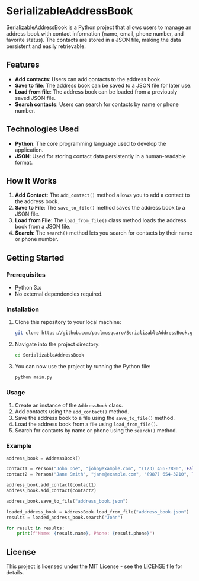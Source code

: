# SerializableAddressBook

SerializableAddressBook is a Python project that allows users to manage an address book with contact information (name, email, phone number, and favorite status). The contacts are stored in a JSON file, making the data persistent and easily retrievable.

## Features

- **Add contacts**: Users can add contacts to the address book.
- **Save to file**: The address book can be saved to a JSON file for later use.
- **Load from file**: The address book can be loaded from a previously saved JSON file.
- **Search contacts**: Users can search for contacts by name or phone number.

## Technologies Used

- **Python**: The core programming language used to develop the application.
- **JSON**: Used for storing contact data persistently in a human-readable format.

## How It Works

1. **Add Contact**: The `add_contact()` method allows you to add a contact to the address book.
2. **Save to File**: The `save_to_file()` method saves the address book to a JSON file.
3. **Load from File**: The `load_from_file()` class method loads the address book from a JSON file.
4. **Search**: The `search()` method lets you search for contacts by their name or phone number.

## Getting Started

### Prerequisites

- Python 3.x
- No external dependencies required.

### Installation

1. Clone this repository to your local machine:
    ```bash
    git clone https://github.com/paulmusquaro/SerializableAddressBook.git
    ```

2. Navigate into the project directory:
    ```bash
    cd SerializableAddressBook
    ```

3. You can now use the project by running the Python file:
    ```bash
    python main.py
    ```

### Usage

1. Create an instance of the `AddressBook` class.
2. Add contacts using the `add_contact()` method.
3. Save the address book to a file using the `save_to_file()` method.
4. Load the address book from a file using `load_from_file()`.
5. Search for contacts by name or phone using the `search()` method.

### Example

```python
address_book = AddressBook()

contact1 = Person("John Doe", "john@example.com", "(123) 456-7890", False)
contact2 = Person("Jane Smith", "jane@example.com", "(987) 654-3210", True)

address_book.add_contact(contact1)
address_book.add_contact(contact2)

address_book.save_to_file("address_book.json")

loaded_address_book = AddressBook.load_from_file("address_book.json")
results = loaded_address_book.search("John")

for result in results:
    print(f"Name: {result.name}, Phone: {result.phone}")
```

## License

This project is licensed under the MIT License - see the [LICENSE](LICENSE) file for details.
